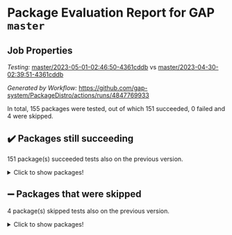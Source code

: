 # Package Evaluation Report for GAP `master`

## Job Properties

*Testing:* [master/2023-05-01-02:46:50-4361cddb](https://github.com/gap-system/PackageDistro/blob/data/reports/master/2023-05-01-02:46:50-4361cddb) vs [master/2023-04-30-02:39:51-4361cddb](https://github.com/gap-system/PackageDistro/blob/data/reports/master/2023-04-30-02:39:51-4361cddb)

*Generated by Workflow:* https://github.com/gap-system/PackageDistro/actions/runs/4847769933

In total, 155 packages were tested, out of which 151 succeeded, 0 failed and 4 were skipped.

## :heavy_check_mark: Packages still succeeding

151 package(s) succeeded tests also on the previous version.
<details><summary>Click to show packages!</summary>

- 4ti2interface 2023.02-04 [(success)](https://github.com/gap-system/PackageDistro/actions/runs/4847769933/jobs/8638456215)
- ace 5.6.2 [(success)](https://github.com/gap-system/PackageDistro/actions/runs/4847769933/jobs/8638456302)
- aclib 1.3.2 [(success)](https://github.com/gap-system/PackageDistro/actions/runs/4847769933/jobs/8638456366)
- agt 0.3.1 [(success)](https://github.com/gap-system/PackageDistro/actions/runs/4847769933/jobs/8638456444)
- alnuth 3.2.1 [(success)](https://github.com/gap-system/PackageDistro/actions/runs/4847769933/jobs/8638456526)
- anupq 3.3.0 [(success)](https://github.com/gap-system/PackageDistro/actions/runs/4847769933/jobs/8638456621)
- atlasrep 2.1.6 [(success)](https://github.com/gap-system/PackageDistro/actions/runs/4847769933/jobs/8638456724)
- autodoc 2022.10.20 [(success)](https://github.com/gap-system/PackageDistro/actions/runs/4847769933/jobs/8638456825)
- automata 1.15 [(success)](https://github.com/gap-system/PackageDistro/actions/runs/4847769933/jobs/8638456903)
- automgrp 1.3.2 [(success)](https://github.com/gap-system/PackageDistro/actions/runs/4847769933/jobs/8638456992)
- autpgrp 1.11 [(success)](https://github.com/gap-system/PackageDistro/actions/runs/4847769933/jobs/8638457091)
- cap 2023.04-04 [(success)](https://github.com/gap-system/PackageDistro/actions/runs/4847769933/jobs/8638457184)
- caratinterface 2.3.5 [(success)](https://github.com/gap-system/PackageDistro/actions/runs/4847769933/jobs/8638457273)
- cddinterface 2022.11.01 [(success)](https://github.com/gap-system/PackageDistro/actions/runs/4847769933/jobs/8638457371)
- circle 1.6.6 [(success)](https://github.com/gap-system/PackageDistro/actions/runs/4847769933/jobs/8638457480)
- classicpres 1.22 [(success)](https://github.com/gap-system/PackageDistro/actions/runs/4847769933/jobs/8638457573)
- cohomolo 1.6.11 [(success)](https://github.com/gap-system/PackageDistro/actions/runs/4847769933/jobs/8638457659)
- congruence 1.2.5 [(success)](https://github.com/gap-system/PackageDistro/actions/runs/4847769933/jobs/8638457736)
- corelg 1.56 [(success)](https://github.com/gap-system/PackageDistro/actions/runs/4847769933/jobs/8638457803)
- crime 1.6 [(success)](https://github.com/gap-system/PackageDistro/actions/runs/4847769933/jobs/8638457879)
- crisp 1.4.6 [(success)](https://github.com/gap-system/PackageDistro/actions/runs/4847769933/jobs/8638457961)
- crypting 0.10.4 [(success)](https://github.com/gap-system/PackageDistro/actions/runs/4847769933/jobs/8638458032)
- cryst 4.1.26 [(success)](https://github.com/gap-system/PackageDistro/actions/runs/4847769933/jobs/8638458098)
- crystcat 1.1.10 [(success)](https://github.com/gap-system/PackageDistro/actions/runs/4847769933/jobs/8638458254)
- ctbllib 1.3.5 [(success)](https://github.com/gap-system/PackageDistro/actions/runs/4847769933/jobs/8638458400)
- cubefree 1.19 [(success)](https://github.com/gap-system/PackageDistro/actions/runs/4847769933/jobs/8638458476)
- curlinterface 2.3.1 [(success)](https://github.com/gap-system/PackageDistro/actions/runs/4847769933/jobs/8638458570)
- cvec 2.8.1 [(success)](https://github.com/gap-system/PackageDistro/actions/runs/4847769933/jobs/8638458655)
- datastructures 0.3.0 [(success)](https://github.com/gap-system/PackageDistro/actions/runs/4847769933/jobs/8638458735)
- deepthought 1.0.6 [(success)](https://github.com/gap-system/PackageDistro/actions/runs/4847769933/jobs/8638458833)
- design 1.8 [(success)](https://github.com/gap-system/PackageDistro/actions/runs/4847769933/jobs/8638458918)
- difsets 2.3.1 [(success)](https://github.com/gap-system/PackageDistro/actions/runs/4847769933/jobs/8638458992)
- digraphs 1.6.2 [(success)](https://github.com/gap-system/PackageDistro/actions/runs/4847769933/jobs/8638459056)
- edim 1.3.7 [(success)](https://github.com/gap-system/PackageDistro/actions/runs/4847769933/jobs/8638459130)
- example 4.3.4 [(success)](https://github.com/gap-system/PackageDistro/actions/runs/4847769933/jobs/8638459208)
- examplesforhomalg 2023.02-04 [(success)](https://github.com/gap-system/PackageDistro/actions/runs/4847769933/jobs/8638459294)
- factint 1.6.3 [(success)](https://github.com/gap-system/PackageDistro/actions/runs/4847769933/jobs/8638459374)
- ferret 1.0.9 [(success)](https://github.com/gap-system/PackageDistro/actions/runs/4847769933/jobs/8638459456)
- fga 1.5.0 [(success)](https://github.com/gap-system/PackageDistro/actions/runs/4847769933/jobs/8638459529)
- fining 1.5.5 [(success)](https://github.com/gap-system/PackageDistro/actions/runs/4847769933/jobs/8638459616)
- float 1.0.3 [(success)](https://github.com/gap-system/PackageDistro/actions/runs/4847769933/jobs/8638459689)
- format 1.4.3 [(success)](https://github.com/gap-system/PackageDistro/actions/runs/4847769933/jobs/8638459763)
- forms 1.2.9 [(success)](https://github.com/gap-system/PackageDistro/actions/runs/4847769933/jobs/8638459831)
- fplsa 1.2.6 [(success)](https://github.com/gap-system/PackageDistro/actions/runs/4847769933/jobs/8638459899)
- fr 2.4.12 [(success)](https://github.com/gap-system/PackageDistro/actions/runs/4847769933/jobs/8638459969)
- francy 2.0.3 [(success)](https://github.com/gap-system/PackageDistro/actions/runs/4847769933/jobs/8638460050)
- fwtree 1.3 [(success)](https://github.com/gap-system/PackageDistro/actions/runs/4847769933/jobs/8638460117)
- gapdoc 1.6.6 [(success)](https://github.com/gap-system/PackageDistro/actions/runs/4847769933/jobs/8638460196)
- gauss 2023.02-04 [(success)](https://github.com/gap-system/PackageDistro/actions/runs/4847769933/jobs/8638460275)
- gaussforhomalg 2023.02-04 [(success)](https://github.com/gap-system/PackageDistro/actions/runs/4847769933/jobs/8638460344)
- gbnp 1.0.5 [(success)](https://github.com/gap-system/PackageDistro/actions/runs/4847769933/jobs/8638460412)
- generalizedmorphismsforcap 2023.03-01 [(success)](https://github.com/gap-system/PackageDistro/actions/runs/4847769933/jobs/8638460483)
- genss 1.6.8 [(success)](https://github.com/gap-system/PackageDistro/actions/runs/4847769933/jobs/8638460550)
- gradedmodules 2023.02-04 [(success)](https://github.com/gap-system/PackageDistro/actions/runs/4847769933/jobs/8638460613)
- gradedringforhomalg 2023.02-04 [(success)](https://github.com/gap-system/PackageDistro/actions/runs/4847769933/jobs/8638460677)
- grape 4.9.0 [(success)](https://github.com/gap-system/PackageDistro/actions/runs/4847769933/jobs/8638460743)
- groupoids 1.73 [(success)](https://github.com/gap-system/PackageDistro/actions/runs/4847769933/jobs/8638460800)
- grpconst 2.6.4 [(success)](https://github.com/gap-system/PackageDistro/actions/runs/4847769933/jobs/8638460855)
- guarana 0.96.3 [(success)](https://github.com/gap-system/PackageDistro/actions/runs/4847769933/jobs/8638460907)
- guava 3.18 [(success)](https://github.com/gap-system/PackageDistro/actions/runs/4847769933/jobs/8638460969)
- hap 1.55 [(success)](https://github.com/gap-system/PackageDistro/actions/runs/4847769933/jobs/8638461028)
- hapcryst 0.1.15 [(success)](https://github.com/gap-system/PackageDistro/actions/runs/4847769933/jobs/8638461101)
- hecke 1.5.3 [(success)](https://github.com/gap-system/PackageDistro/actions/runs/4847769933/jobs/8638461155)
- help 3.5 [(success)](https://github.com/gap-system/PackageDistro/actions/runs/4847769933/jobs/8638461231)
- homalg 2023.02-05 [(success)](https://github.com/gap-system/PackageDistro/actions/runs/4847769933/jobs/8638461284)
- homalgtocas 2023.02-04 [(success)](https://github.com/gap-system/PackageDistro/actions/runs/4847769933/jobs/8638461346)
- idrel 2.45 [(success)](https://github.com/gap-system/PackageDistro/actions/runs/4847769933/jobs/8638461406)
- images 1.3.1 [(success)](https://github.com/gap-system/PackageDistro/actions/runs/4847769933/jobs/8638461462)
- intpic 0.3.0 [(success)](https://github.com/gap-system/PackageDistro/actions/runs/4847769933/jobs/8638461530)
- io 4.8.1 [(success)](https://github.com/gap-system/PackageDistro/actions/runs/4847769933/jobs/8638461585)
- io_forhomalg 2023.02-04 [(success)](https://github.com/gap-system/PackageDistro/actions/runs/4847769933/jobs/8638461636)
- irredsol 1.4.4 [(success)](https://github.com/gap-system/PackageDistro/actions/runs/4847769933/jobs/8638461689)
- json 2.1.1 [(success)](https://github.com/gap-system/PackageDistro/actions/runs/4847769933/jobs/8638461753)
- jupyterkernel 1.5.0 [(success)](https://github.com/gap-system/PackageDistro/actions/runs/4847769933/jobs/8638461819)
- jupyterviz 1.5.6 [(success)](https://github.com/gap-system/PackageDistro/actions/runs/4847769933/jobs/8638461868)
- kan 1.35 [(success)](https://github.com/gap-system/PackageDistro/actions/runs/4847769933/jobs/8638461923)
- kbmag 1.5.11 [(success)](https://github.com/gap-system/PackageDistro/actions/runs/4847769933/jobs/8638461969)
- laguna 3.9.6 [(success)](https://github.com/gap-system/PackageDistro/actions/runs/4847769933/jobs/8638462018)
- liealgdb 2.2.1 [(success)](https://github.com/gap-system/PackageDistro/actions/runs/4847769933/jobs/8638462082)
- liepring 2.8 [(success)](https://github.com/gap-system/PackageDistro/actions/runs/4847769933/jobs/8638462131)
- liering 2.4.2 [(success)](https://github.com/gap-system/PackageDistro/actions/runs/4847769933/jobs/8638462184)
- linearalgebraforcap 2023.03-06 [(success)](https://github.com/gap-system/PackageDistro/actions/runs/4847769933/jobs/8638462231)
- localizeringforhomalg 2023.02-04 [(success)](https://github.com/gap-system/PackageDistro/actions/runs/4847769933/jobs/8638462304)
- loops 3.4.3 [(success)](https://github.com/gap-system/PackageDistro/actions/runs/4847769933/jobs/8638462360)
- lpres 1.0.3 [(success)](https://github.com/gap-system/PackageDistro/actions/runs/4847769933/jobs/8638462415)
- majoranaalgebras 1.5.1 [(success)](https://github.com/gap-system/PackageDistro/actions/runs/4847769933/jobs/8638462477)
- mapclass 1.4.6 [(success)](https://github.com/gap-system/PackageDistro/actions/runs/4847769933/jobs/8638462543)
- matgrp 0.70 [(success)](https://github.com/gap-system/PackageDistro/actions/runs/4847769933/jobs/8638462628)
- matricesforhomalg 2023.02-04 [(success)](https://github.com/gap-system/PackageDistro/actions/runs/4847769933/jobs/8638462701)
- modisom 2.5.4 [(success)](https://github.com/gap-system/PackageDistro/actions/runs/4847769933/jobs/8638462760)
- modulepresentationsforcap 2023.03-01 [(success)](https://github.com/gap-system/PackageDistro/actions/runs/4847769933/jobs/8638462825)
- modules 2023.02-04 [(success)](https://github.com/gap-system/PackageDistro/actions/runs/4847769933/jobs/8638462895)
- monoidalcategories 2023.04-01 [(success)](https://github.com/gap-system/PackageDistro/actions/runs/4847769933/jobs/8638462973)
- nconvex 2022.09-01 [(success)](https://github.com/gap-system/PackageDistro/actions/runs/4847769933/jobs/8638463040)
- nilmat 1.4.2 [(success)](https://github.com/gap-system/PackageDistro/actions/runs/4847769933/jobs/8638463118)
- nock 1.5 [(success)](https://github.com/gap-system/PackageDistro/actions/runs/4847769933/jobs/8638463186)
- normalizinterface 1.3.5 [(success)](https://github.com/gap-system/PackageDistro/actions/runs/4847769933/jobs/8638463271)
- nq 2.5.10 [(success)](https://github.com/gap-system/PackageDistro/actions/runs/4847769933/jobs/8638463352)
- numericalsgps 1.3.1 [(success)](https://github.com/gap-system/PackageDistro/actions/runs/4847769933/jobs/8638463433)
- openmath 11.5.3 [(success)](https://github.com/gap-system/PackageDistro/actions/runs/4847769933/jobs/8638463512)
- orb 4.9.0 [(success)](https://github.com/gap-system/PackageDistro/actions/runs/4847769933/jobs/8638463581)
- packagemanager 1.4.1 [(success)](https://github.com/gap-system/PackageDistro/actions/runs/4847769933/jobs/8638463649)
- patternclass 2.4.3 [(success)](https://github.com/gap-system/PackageDistro/actions/runs/4847769933/jobs/8638463713)
- permut 2.0.4 [(success)](https://github.com/gap-system/PackageDistro/actions/runs/4847769933/jobs/8638463780)
- polenta 1.3.10 [(success)](https://github.com/gap-system/PackageDistro/actions/runs/4847769933/jobs/8638463847)
- polymaking 0.8.6 [(success)](https://github.com/gap-system/PackageDistro/actions/runs/4847769933/jobs/8638463912)
- primgrp 3.4.4 [(success)](https://github.com/gap-system/PackageDistro/actions/runs/4847769933/jobs/8638463987)
- profiling 2.5.2 [(success)](https://github.com/gap-system/PackageDistro/actions/runs/4847769933/jobs/8638464055)
- qpa 1.34 [(success)](https://github.com/gap-system/PackageDistro/actions/runs/4847769933/jobs/8638464147)
- quagroup 1.8.3 [(success)](https://github.com/gap-system/PackageDistro/actions/runs/4847769933/jobs/8638464207)
- radiroot 2.9 [(success)](https://github.com/gap-system/PackageDistro/actions/runs/4847769933/jobs/8638464275)
- rcwa 4.7.1 [(success)](https://github.com/gap-system/PackageDistro/actions/runs/4847769933/jobs/8638464358)
- rds 1.8 [(success)](https://github.com/gap-system/PackageDistro/actions/runs/4847769933/jobs/8638464450)
- recog 1.4.2 [(success)](https://github.com/gap-system/PackageDistro/actions/runs/4847769933/jobs/8638464536)
- repndecomp 1.3.0 [(success)](https://github.com/gap-system/PackageDistro/actions/runs/4847769933/jobs/8638464599)
- repsn 3.1.1 [(success)](https://github.com/gap-system/PackageDistro/actions/runs/4847769933/jobs/8638464675)
- resclasses 4.7.3 [(success)](https://github.com/gap-system/PackageDistro/actions/runs/4847769933/jobs/8638464742)
- ringsforhomalg 2023.02-05 [(success)](https://github.com/gap-system/PackageDistro/actions/runs/4847769933/jobs/8638464850)
- sco 2023.02-04 [(success)](https://github.com/gap-system/PackageDistro/actions/runs/4847769933/jobs/8638464945)
- scscp 2.4.1 [(success)](https://github.com/gap-system/PackageDistro/actions/runs/4847769933/jobs/8638465017)
- semigroups 5.2.1 [(success)](https://github.com/gap-system/PackageDistro/actions/runs/4847769933/jobs/8638465089)
- sglppow 2.3 [(success)](https://github.com/gap-system/PackageDistro/actions/runs/4847769933/jobs/8638465152)
- sgpviz 0.999.5 [(success)](https://github.com/gap-system/PackageDistro/actions/runs/4847769933/jobs/8638465221)
- simpcomp 2.1.14 [(success)](https://github.com/gap-system/PackageDistro/actions/runs/4847769933/jobs/8638465288)
- singular 2023.02.09 [(success)](https://github.com/gap-system/PackageDistro/actions/runs/4847769933/jobs/8638465372)
- sl2reps 1.1 [(success)](https://github.com/gap-system/PackageDistro/actions/runs/4847769933/jobs/8638465461)
- sla 1.5.3 [(success)](https://github.com/gap-system/PackageDistro/actions/runs/4847769933/jobs/8638465534)
- smallgrp 1.5.2 [(success)](https://github.com/gap-system/PackageDistro/actions/runs/4847769933/jobs/8638465607)
- smallsemi 0.6.13 [(success)](https://github.com/gap-system/PackageDistro/actions/runs/4847769933/jobs/8638465679)
- sonata 2.9.6 [(success)](https://github.com/gap-system/PackageDistro/actions/runs/4847769933/jobs/8638465801)
- sophus 1.27 [(success)](https://github.com/gap-system/PackageDistro/actions/runs/4847769933/jobs/8638465890)
- spinsym 1.5.2 [(success)](https://github.com/gap-system/PackageDistro/actions/runs/4847769933/jobs/8638465976)
- standardff 0.9.4 [(success)](https://github.com/gap-system/PackageDistro/actions/runs/4847769933/jobs/8638466071)
- symbcompcc 1.3.2 [(success)](https://github.com/gap-system/PackageDistro/actions/runs/4847769933/jobs/8638466162)
- thelma 1.3 [(success)](https://github.com/gap-system/PackageDistro/actions/runs/4847769933/jobs/8638466237)
- tomlib 1.2.9 [(success)](https://github.com/gap-system/PackageDistro/actions/runs/4847769933/jobs/8638466298)
- toolsforhomalg 2023.03-01 [(success)](https://github.com/gap-system/PackageDistro/actions/runs/4847769933/jobs/8638466368)
- toric 1.9.5 [(success)](https://github.com/gap-system/PackageDistro/actions/runs/4847769933/jobs/8638466440)
- toricvarieties 2022.07.13 [(success)](https://github.com/gap-system/PackageDistro/actions/runs/4847769933/jobs/8638466503)
- transgrp 3.6.4 [(success)](https://github.com/gap-system/PackageDistro/actions/runs/4847769933/jobs/8638466603)
- ugaly 4.0.3 [(success)](https://github.com/gap-system/PackageDistro/actions/runs/4847769933/jobs/8638466686)
- unipot 1.5 [(success)](https://github.com/gap-system/PackageDistro/actions/runs/4847769933/jobs/8638466767)
- unitlib 4.2.0 [(success)](https://github.com/gap-system/PackageDistro/actions/runs/4847769933/jobs/8638466836)
- utils 0.82 [(success)](https://github.com/gap-system/PackageDistro/actions/runs/4847769933/jobs/8638466907)
- uuid 0.7 [(success)](https://github.com/gap-system/PackageDistro/actions/runs/4847769933/jobs/8638466967)
- walrus 0.9991 [(success)](https://github.com/gap-system/PackageDistro/actions/runs/4847769933/jobs/8638467051)
- wedderga 4.10.3 [(success)](https://github.com/gap-system/PackageDistro/actions/runs/4847769933/jobs/8638467129)
- xmod 2.91 [(success)](https://github.com/gap-system/PackageDistro/actions/runs/4847769933/jobs/8638467213)
- xmodalg 1.23 [(success)](https://github.com/gap-system/PackageDistro/actions/runs/4847769933/jobs/8638467292)
- yangbaxter 0.10.3 [(success)](https://github.com/gap-system/PackageDistro/actions/runs/4847769933/jobs/8638467365)
- zeromqinterface 0.14 [(success)](https://github.com/gap-system/PackageDistro/actions/runs/4847769933/jobs/8638467438)
</details>

## :heavy_minus_sign: Packages that were skipped

4 package(s) skipped tests also on the previous version.
<details><summary>Click to show packages!</summary>

- browse 1.8.21 [(skipped)](https://github.com/gap-system/PackageDistro/actions/runs/4847769933/jobs/8638304141)
- itc 1.5.1 [(skipped)](https://github.com/gap-system/PackageDistro/actions/runs/4847769933/jobs/8638304141)
- polycyclic 2.16 [(skipped)](https://github.com/gap-system/PackageDistro/actions/runs/4847769933/jobs/8638304141)
- xgap 4.31 [(skipped)](https://github.com/gap-system/PackageDistro/actions/runs/4847769933/jobs/8638304141)
</details>

